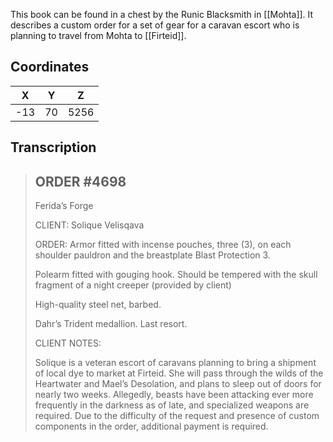  

This book can be found in a chest by the Runic Blacksmith in [[Mohta]]. It describes a custom order for a set of gear for a caravan escort who is planning to travel from Mohta to [[Firteid]].

## Coordinates
| **X** | **Y** | **Z** |
| :---: | :---: | :---: |
|  -13  |  70   | 5256  |

## Transcription
> ORDER #4698
> ---------------
> Ferida’s Forge
>
> CLIENT:
> Solique Velisqava
>
> ORDER:
> Armor fitted with incense pouches, three (3), on each shoulder pauldron and the breastplate
> Blast Protection 3.
>
> Polearm fitted with gouging hook. Should be tempered with the skull fragment of a night creeper (provided by client)
>
> High-quality steel net, barbed.
>
> Dahr’s Trident medallion. Last resort.
>
> CLIENT NOTES:
>
> Solique is a veteran escort of caravans planning to bring a shipment of local dye to market at Firteid. She will pass through the wilds of the Heartwater and Mael’s Desolation, and plans to sleep out of doors for nearly two weeks. Allegedly, beasts have been attacking ever more frequently in the darkness as of late, and specialized weapons are required. Due to the difficulty of the request and presence of custom components in the order, additional payment is required.

